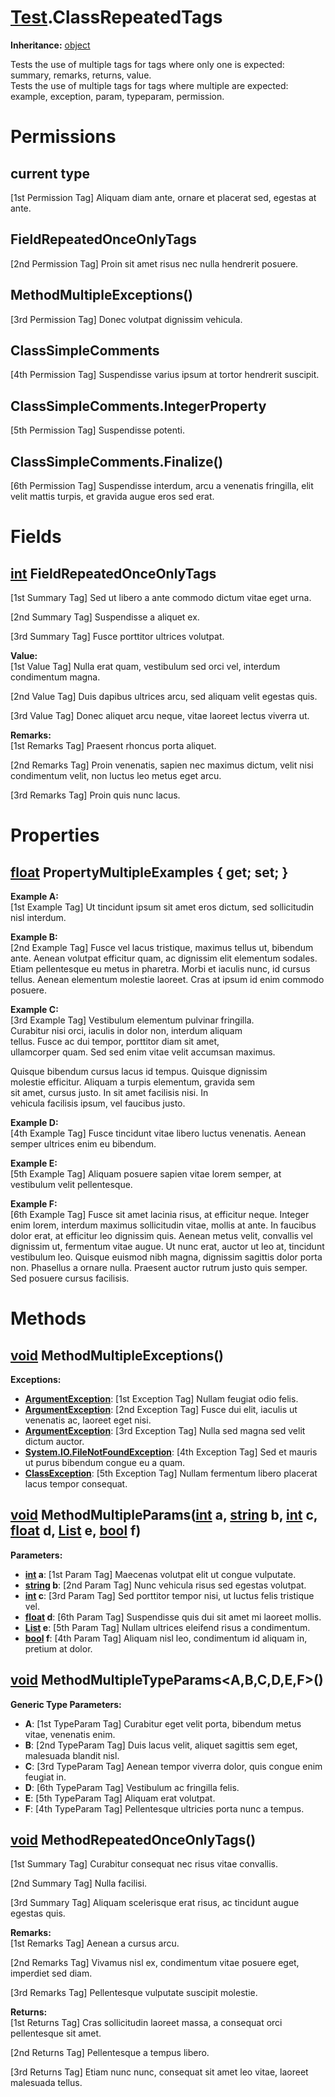 # [Test](TableOfContents.Test.md).ClassRepeatedTags

**Inheritance:** [object](https://docs.microsoft.com/en-us/dotnet/api/system.object)  

Tests the use of multiple tags for tags where only one is expected: summary, remarks, returns, value.  
Tests the use of multiple tags for tags where multiple are expected: example, exception, param, typeparam, permission.  

# Permissions

## current type

[1st Permission Tag] Aliquam diam ante, ornare et placerat sed, egestas at ante.  

## FieldRepeatedOnceOnlyTags

[2nd Permission Tag] Proin sit amet risus nec nulla hendrerit posuere.  

## MethodMultipleExceptions()

[3rd Permission Tag] Donec volutpat dignissim vehicula.  

## ClassSimpleComments

[4th Permission Tag] Suspendisse varius ipsum at tortor hendrerit suscipit.  

## ClassSimpleComments.IntegerProperty

[5th Permission Tag] Suspendisse potenti.  

## ClassSimpleComments.Finalize()

[6th Permission Tag] Suspendisse interdum, arcu a venenatis fringilla, elit velit mattis turpis, et gravida augue eros sed erat.  

# Fields

## [int](https://docs.microsoft.com/en-us/dotnet/api/system.int32) FieldRepeatedOnceOnlyTags

[1st Summary Tag] Sed ut libero a ante commodo dictum vitae eget urna.  

[2nd Summary Tag] Suspendisse a aliquet ex.  

[3rd Summary Tag] Fusce porttitor ultrices volutpat.  

**Value:**  
[1st Value Tag] Nulla erat quam, vestibulum sed orci vel, interdum condimentum magna.  

[2nd Value Tag] Duis dapibus ultrices arcu, sed aliquam velit egestas quis.  

[3rd Value Tag] Donec aliquet arcu neque, vitae laoreet lectus viverra ut.  

**Remarks:**  
[1st Remarks Tag] Praesent rhoncus porta aliquet.  

[2nd Remarks Tag] Proin venenatis, sapien nec maximus dictum, velit nisi condimentum velit, non luctus leo metus eget arcu.  

[3rd Remarks Tag] Proin quis nunc lacus.  

# Properties

## [float](https://docs.microsoft.com/en-us/dotnet/api/system.single) PropertyMultipleExamples { get; set; }

**Example A:**  
[1st Example Tag] Ut tincidunt ipsum sit amet eros dictum, sed sollicitudin nisl interdum.  

**Example B:**  
[2nd Example Tag] Fusce vel lacus tristique, maximus tellus ut, bibendum ante. Aenean volutpat efficitur quam, ac dignissim elit elementum sodales. Etiam pellentesque eu metus in pharetra. Morbi et iaculis nunc, id cursus tellus. Aenean elementum molestie laoreet. Cras at ipsum id enim commodo posuere.  

**Example C:**  
[3rd Example Tag] Vestibulum elementum pulvinar fringilla.   
Curabitur nisi orci, iaculis in dolor non, interdum aliquam   
tellus. Fusce ac dui tempor, porttitor diam sit amet,   
ullamcorper quam. Sed sed enim vitae velit accumsan maximus.   
  
Quisque bibendum cursus lacus id tempus. Quisque dignissim   
molestie efficitur. Aliquam a turpis elementum, gravida sem   
sit amet, cursus justo. In sit amet facilisis nisi. In   
vehicula facilisis ipsum, vel faucibus justo.  

**Example D:**  
[4th Example Tag] Fusce tincidunt vitae libero luctus venenatis. Aenean semper ultrices enim eu bibendum.  

**Example E:**  
[5th Example Tag] Aliquam posuere sapien vitae lorem semper, at vestibulum velit pellentesque.  

**Example F:**  
[6th Example Tag] Fusce sit amet lacinia risus, at efficitur neque. Integer enim lorem, interdum maximus sollicitudin vitae, mollis at ante. In faucibus dolor erat, at efficitur leo dignissim quis. Aenean metus velit, convallis vel dignissim ut, fermentum vitae augue. Ut nunc erat, auctor ut leo at, tincidunt vestibulum leo. Quisque euismod nibh magna, dignissim sagittis dolor porta non. Phasellus a ornare nulla. Praesent auctor rutrum justo quis semper. Sed posuere cursus facilisis.  

# Methods

## [void](https://docs.microsoft.com/en-us/dotnet/api/system.void) MethodMultipleExceptions()

**Exceptions:**  
* **[ArgumentException](https://docs.microsoft.com/en-us/dotnet/api/system.argumentexception)**: [1st Exception Tag] Nullam feugiat odio felis.  
* **[ArgumentException](https://docs.microsoft.com/en-us/dotnet/api/system.argumentexception)**: [2nd Exception Tag] Fusce dui elit, iaculis ut venenatis ac, laoreet eget nisi.  
* **[ArgumentException](https://docs.microsoft.com/en-us/dotnet/api/system.argumentexception)**: [3rd Exception Tag] Nulla sed magna sed velit dictum auctor.  
* **[System.IO.FileNotFoundException](https://docs.microsoft.com/en-us/dotnet/api/system.io.filenotfoundexception)**: [4th Exception Tag] Sed et mauris ut purus bibendum congue eu a quam.  
* **[ClassException](Test.ClassException.md)**: [5th Exception Tag] Nullam fermentum libero placerat lacus tempor consequat.  

## [void](https://docs.microsoft.com/en-us/dotnet/api/system.void) MethodMultipleParams([int](https://docs.microsoft.com/en-us/dotnet/api/system.int32) a, [string](https://docs.microsoft.com/en-us/dotnet/api/system.string) b, [int](https://docs.microsoft.com/en-us/dotnet/api/system.int32) c, [float](https://docs.microsoft.com/en-us/dotnet/api/system.single) d, [List](https://docs.microsoft.com/en-us/dotnet/api/system.collections.generic.list-1) e, [bool](https://docs.microsoft.com/en-us/dotnet/api/system.boolean) f)

**Parameters:**  
* **[int](https://docs.microsoft.com/en-us/dotnet/api/system.int32) a**: [1st Param Tag] Maecenas volutpat elit ut congue vulputate.  
* **[string](https://docs.microsoft.com/en-us/dotnet/api/system.string) b**: [2nd Param Tag] Nunc vehicula risus sed egestas volutpat.  
* **[int](https://docs.microsoft.com/en-us/dotnet/api/system.int32) c**: [3rd Param Tag] Sed porttitor tempor nisi, ut luctus felis tristique vel.  
* **[float](https://docs.microsoft.com/en-us/dotnet/api/system.single) d**: [6th Param Tag] Suspendisse quis dui sit amet mi laoreet mollis.  
* **[List](https://docs.microsoft.com/en-us/dotnet/api/system.collections.generic.list-1) e**: [5th Param Tag] Nullam ultrices eleifend risus a condimentum.  
* **[bool](https://docs.microsoft.com/en-us/dotnet/api/system.boolean) f**: [4th Param Tag] Aliquam nisl leo, condimentum id aliquam in, pretium at dolor.  

## [void](https://docs.microsoft.com/en-us/dotnet/api/system.void) MethodMultipleTypeParams<A,B,C,D,E,F>()

**Generic Type Parameters:**  

* **A**: [1st TypeParam Tag] Curabitur eget velit porta, bibendum metus vitae, venenatis enim.  
* **B**: [2nd TypeParam Tag] Duis lacus velit, aliquet sagittis sem eget, malesuada blandit nisl.  
* **C**: [3rd TypeParam Tag] Aenean tempor viverra dolor, quis congue enim feugiat in.  
* **D**: [6th TypeParam Tag] Vestibulum ac fringilla felis.  
* **E**: [5th TypeParam Tag] Aliquam erat volutpat.  
* **F**: [4th TypeParam Tag] Pellentesque ultricies porta nunc a tempus.  

## [void](https://docs.microsoft.com/en-us/dotnet/api/system.void) MethodRepeatedOnceOnlyTags()

[1st Summary Tag] Curabitur consequat nec risus vitae convallis.  

[2nd Summary Tag] Nulla facilisi.  

[3rd Summary Tag] Aliquam scelerisque erat risus, ac tincidunt augue egestas quis.  

**Remarks:**  
[1st Remarks Tag] Aenean a cursus arcu.  

[2nd Remarks Tag] Vivamus nisl ex, condimentum vitae posuere eget, imperdiet sed diam.  

[3rd Remarks Tag] Pellentesque vulputate suscipit molestie.  

**Returns:**  
[1st Returns Tag] Cras sollicitudin laoreet massa, a consequat orci pellentesque sit amet.  

[2nd Returns Tag] Pellentesque a tempus libero.  

[3rd Returns Tag] Etiam nunc nunc, consequat sit amet leo vitae, laoreet malesuada tellus.  


